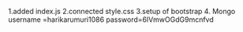 1.added index.js 
2.connected style.css
3.setup of bootstrap
4.
Mongo
username =harikarumuri1086
password=6lVmwOGdG9mcnfvd